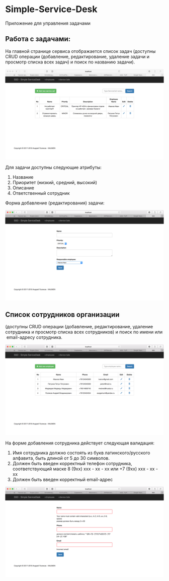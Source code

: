 # Simple-Service-Desk
Приложение для управления задачами

 ## Работа с задачами:
 
 На главной странице сервиса отображается список задач (доступны CRUD операции (добавление, редактирование, удаление задачи  и просмотр списка всех задач) и поиск по названию задачи).
 
 ![image](img/main_page.png)
 
 Для задачи доступны следующие атрибуты:
  1. Название
  2. Приоритет (низкий, средний, высокий)
  3. Описание
  4. Ответственный сотрудник
  
  Форма добавление (редактирования) задачи:
 
 ![image](img/edit_service_call.png)
 
 ## Список сотрудников организации
 
 (доступны CRUD операции (добавление, редактирование, удаление сотрудника и просмотр списка всех сотрудников) и поиск по имени или  email-адресу сотрудника.
 
 ![image](img/employees.png)
 
 На форме добавления сотрудника действует следующая валидация:
 1. Имя сотрудника должно состоять из букв латинского/русского алфавита, быть длиной от 5 до 30 символов.
 2. Должен быть введен корректный телефон сотрудника, соответствующий маске 8 (9xx) xxx - xx - xx или +7 (9xx) xxx - xx - xx
 3. Должен быть введен корректный email-адрес
 
 ![image](img/add_employee_with%20validation.png)

 
